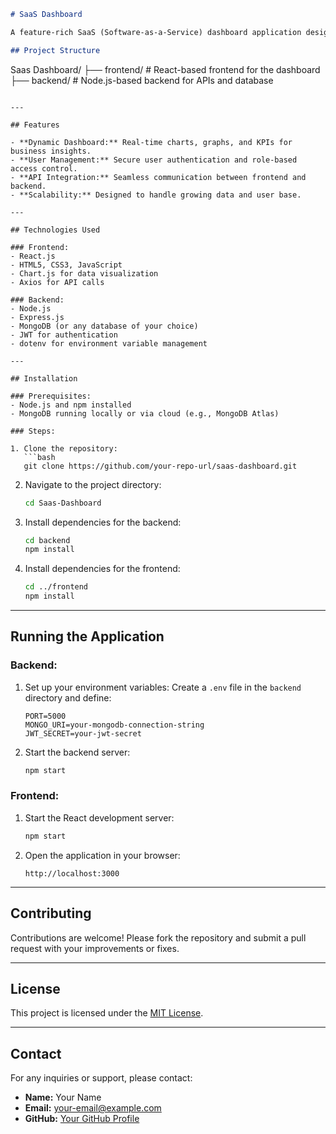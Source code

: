 ```markdown
# SaaS Dashboard

A feature-rich SaaS (Software-as-a-Service) dashboard application designed to help users monitor, analyze, and manage key business metrics efficiently. The project includes a **frontend** built with modern web technologies and a **backend** for managing APIs and data.

## Project Structure

```
Saas Dashboard/
├── frontend/      # React-based frontend for the dashboard
├── backend/       # Node.js-based backend for APIs and database
```

---

## Features

- **Dynamic Dashboard:** Real-time charts, graphs, and KPIs for business insights.
- **User Management:** Secure user authentication and role-based access control.
- **API Integration:** Seamless communication between frontend and backend.
- **Scalability:** Designed to handle growing data and user base.

---

## Technologies Used

### Frontend:
- React.js
- HTML5, CSS3, JavaScript
- Chart.js for data visualization
- Axios for API calls

### Backend:
- Node.js
- Express.js
- MongoDB (or any database of your choice)
- JWT for authentication
- dotenv for environment variable management

---

## Installation

### Prerequisites:
- Node.js and npm installed
- MongoDB running locally or via cloud (e.g., MongoDB Atlas)

### Steps:

1. Clone the repository:
   ```bash
   git clone https://github.com/your-repo-url/saas-dashboard.git
   ```

2. Navigate to the project directory:
   ```bash
   cd Saas-Dashboard
   ```

3. Install dependencies for the backend:
   ```bash
   cd backend
   npm install
   ```

4. Install dependencies for the frontend:
   ```bash
   cd ../frontend
   npm install
   ```

---

## Running the Application

### Backend:
1. Set up your environment variables:
   Create a `.env` file in the `backend` directory and define:
   ```env
   PORT=5000
   MONGO_URI=your-mongodb-connection-string
   JWT_SECRET=your-jwt-secret
   ```

2. Start the backend server:
   ```bash
   npm start
   ```

### Frontend:
1. Start the React development server:
   ```bash
   npm start
   ```

2. Open the application in your browser:
   ```
   http://localhost:3000
   ```

---

## Contributing

Contributions are welcome! Please fork the repository and submit a pull request with your improvements or fixes.

---

## License

This project is licensed under the [MIT License](LICENSE).

---

## Contact

For any inquiries or support, please contact:

- **Name:** Your Name
- **Email:** your-email@example.com
- **GitHub:** [Your GitHub Profile](https://github.com/your-github-profile)
```
